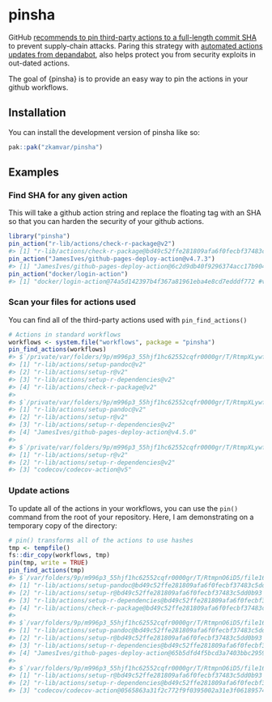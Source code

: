 
<!-- README.md is generated from README.Rmd. Please edit that file -->

# pinsha

<!-- badges: start -->

<!-- badges: end -->

GitHub [recommends to pin third-party actions to a full-length commit
SHA](https://docs.github.com/en/actions/security-for-github-actions/security-guides/security-hardening-for-github-actions#using-third-party-actions)
to prevent supply-chain attacks. Paring this strategy with [automated
actions updates from
depandabot](https://docs.github.com/en/code-security/dependabot/working-with-dependabot/keeping-your-actions-up-to-date-with-dependabot),
also helps protect you from security exploits in out-dated actions.

The goal of {pinsha} is to provide an easy way to pin the actions in
your github workflows.

## Installation

You can install the development version of pinsha like so:

``` r
pak::pak("zkamvar/pinsha")
```

## Examples

### Find SHA for any given action

This will take a github action string and replace the floating tag with
an SHA so that you can harden the security of your github actions.

``` r
library("pinsha")
pin_action("r-lib/actions/check-r-package@v2")
#> [1] "r-lib/actions/check-r-package@bd49c52ffe281809afa6f0fecbf37483c5dd0b93 #v2.11.3"
pin_action("JamesIves/github-pages-deploy-action@v4.7.3")
#> [1] "JamesIves/github-pages-deploy-action@6c2d9db40f9296374acc17b90404b6e8864128c8 #v4.7.3"
pin_action("docker/login-action")
#> [1] "docker/login-action@74a5d142397b4f367a81961eba4e8cd7edddf772 #v3.4.0"
```

### Scan your files for actions used

You can find all of the third-party actions used with
`pin_find_actions()`

``` r
# Actions in standard workflows
workflows <- system.file("workflows", package = "pinsha")
pin_find_actions(workflows)
#> $`/private/var/folders/9p/m996p3_55hjf1hc62552cqfr0000gr/T/RtmpXLywfp/temp_libpath16ea4e30ecc/pinsha/workflows/R-CMD-check.yaml`
#> [1] "r-lib/actions/setup-pandoc@v2"        
#> [2] "r-lib/actions/setup-r@v2"             
#> [3] "r-lib/actions/setup-r-dependencies@v2"
#> [4] "r-lib/actions/check-r-package@v2"     
#> 
#> $`/private/var/folders/9p/m996p3_55hjf1hc62552cqfr0000gr/T/RtmpXLywfp/temp_libpath16ea4e30ecc/pinsha/workflows/pkdown.yaml`
#> [1] "r-lib/actions/setup-pandoc@v2"              
#> [2] "r-lib/actions/setup-r@v2"                   
#> [3] "r-lib/actions/setup-r-dependencies@v2"      
#> [4] "JamesIves/github-pages-deploy-action@v4.5.0"
#> 
#> $`/private/var/folders/9p/m996p3_55hjf1hc62552cqfr0000gr/T/RtmpXLywfp/temp_libpath16ea4e30ecc/pinsha/workflows/test-coverage.yaml`
#> [1] "r-lib/actions/setup-r@v2"             
#> [2] "r-lib/actions/setup-r-dependencies@v2"
#> [3] "codecov/codecov-action@v5"
```

### Update actions

To update all of the actions in your workflows, you can use the `pin()`
command from the root of your repository. Here, I am demonstrating on a
temporary copy of the directory:

``` r
# pin() transforms all of the actions to use hashes
tmp <- tempfile()
fs::dir_copy(workflows, tmp)
pin(tmp, write = TRUE)
pin_find_actions(tmp)
#> $`/var/folders/9p/m996p3_55hjf1hc62552cqfr0000gr/T/RtmpnO6iD5/file16f196a15ecc2/R-CMD-check.yaml`
#> [1] "r-lib/actions/setup-pandoc@bd49c52ffe281809afa6f0fecbf37483c5dd0b93 #v2.11.3"        
#> [2] "r-lib/actions/setup-r@bd49c52ffe281809afa6f0fecbf37483c5dd0b93 #v2.11.3"             
#> [3] "r-lib/actions/setup-r-dependencies@bd49c52ffe281809afa6f0fecbf37483c5dd0b93 #v2.11.3"
#> [4] "r-lib/actions/check-r-package@bd49c52ffe281809afa6f0fecbf37483c5dd0b93 #v2.11.3"     
#> 
#> $`/var/folders/9p/m996p3_55hjf1hc62552cqfr0000gr/T/RtmpnO6iD5/file16f196a15ecc2/pkdown.yaml`
#> [1] "r-lib/actions/setup-pandoc@bd49c52ffe281809afa6f0fecbf37483c5dd0b93 #v2.11.3"         
#> [2] "r-lib/actions/setup-r@bd49c52ffe281809afa6f0fecbf37483c5dd0b93 #v2.11.3"              
#> [3] "r-lib/actions/setup-r-dependencies@bd49c52ffe281809afa6f0fecbf37483c5dd0b93 #v2.11.3" 
#> [4] "JamesIves/github-pages-deploy-action@65b5dfd4f5bcd3a7403bbc2959c144256167464e #v4.5.0"
#> 
#> $`/var/folders/9p/m996p3_55hjf1hc62552cqfr0000gr/T/RtmpnO6iD5/file16f196a15ecc2/test-coverage.yaml`
#> [1] "r-lib/actions/setup-r@bd49c52ffe281809afa6f0fecbf37483c5dd0b93 #v2.11.3"             
#> [2] "r-lib/actions/setup-r-dependencies@bd49c52ffe281809afa6f0fecbf37483c5dd0b93 #v2.11.3"
#> [3] "codecov/codecov-action@0565863a31f2c772f9f0395002a31e3f06189574 #v5.4.0"
```
